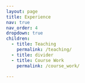 ```yaml
---
layout: page
title: Experience
nav: true
nav_order: 4
dropdown: true
children:
  - title: Teaching
    permalink: /teaching/
  - title: divider
  - title: Course Work
    permalink: /course_work/
  
---
```

